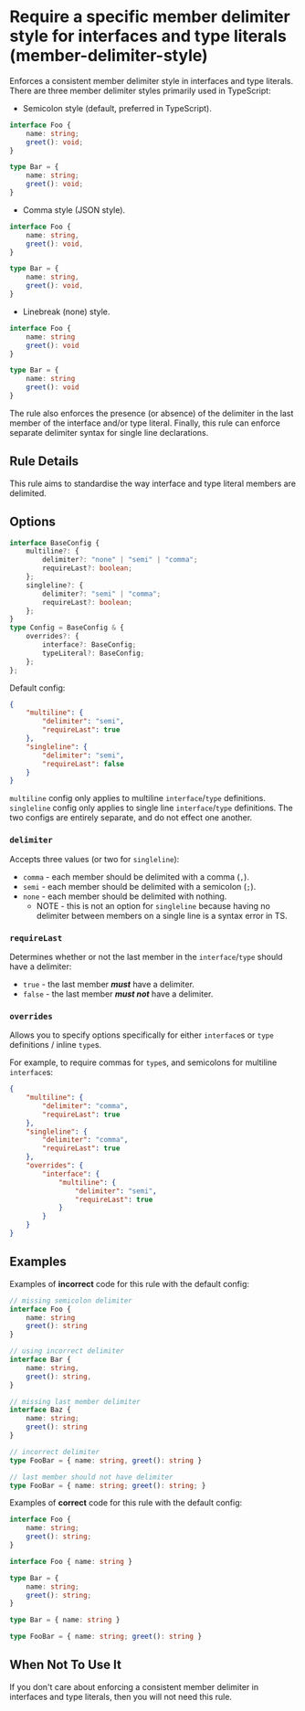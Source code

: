 # Require a specific member delimiter style for interfaces and type literals (member-delimiter-style)

Enforces a consistent member delimiter style in interfaces and type literals. There are three member delimiter styles primarily used in TypeScript:

-   Semicolon style (default, preferred in TypeScript).

<!-- prettier-ignore -->
```ts
interface Foo {
    name: string;
    greet(): void;
}

type Bar = {
    name: string;
    greet(): void;
}
```

-   Comma style (JSON style).

<!-- prettier-ignore -->
```ts
interface Foo {
    name: string,
    greet(): void,
}

type Bar = {
    name: string,
    greet(): void,
}
```

-   Linebreak (none) style.

<!-- prettier-ignore -->
```ts
interface Foo {
    name: string
    greet(): void
}

type Bar = {
    name: string
    greet(): void
}
```

The rule also enforces the presence (or absence) of the delimiter in the last member of the interface and/or type literal.
Finally, this rule can enforce separate delimiter syntax for single line declarations.

## Rule Details

This rule aims to standardise the way interface and type literal members are delimited.

## Options

```ts
interface BaseConfig {
    multiline?: {
        delimiter?: "none" | "semi" | "comma";
        requireLast?: boolean;
    };
    singleline?: {
        delimiter?: "semi" | "comma";
        requireLast?: boolean;
    };
}
type Config = BaseConfig & {
    overrides?: {
        interface?: BaseConfig;
        typeLiteral?: BaseConfig;
    };
};
```

Default config:

```JSON
{
    "multiline": {
        "delimiter": "semi",
        "requireLast": true
    },
    "singleline": {
        "delimiter": "semi",
        "requireLast": false
    }
}
```

`multiline` config only applies to multiline `interface`/`type` definitions.
`singleline` config only applies to single line `interface`/`type` definitions.
The two configs are entirely separate, and do not effect one another.

### `delimiter`

Accepts three values (or two for `singleline`):

-   `comma` - each member should be delimited with a comma (`,`).
-   `semi` - each member should be delimited with a semicolon (`;`).
-   `none` - each member should be delimited with nothing.
    -   NOTE - this is not an option for `singleline` because having no delimiter between members on a single line is a syntax error in TS.

### `requireLast`

Determines whether or not the last member in the `interface`/`type` should have a delimiter:

-   `true` - the last member **_must_** have a delimiter.
-   `false` - the last member **_must not_** have a delimiter.

### `overrides`

Allows you to specify options specifically for either `interface`s or `type` definitions / inline `type`s.

For example, to require commas for `type`s, and semicolons for multiline `interface`s:

```JSON
{
    "multiline": {
        "delimiter": "comma",
        "requireLast": true
    },
    "singleline": {
        "delimiter": "comma",
        "requireLast": true
    },
    "overrides": {
        "interface": {
            "multiline": {
                "delimiter": "semi",
                "requireLast": true
            }
        }
    }
}
```

## Examples

Examples of **incorrect** code for this rule with the default config:

<!-- prettier-ignore -->
```ts
// missing semicolon delimiter
interface Foo {
    name: string
    greet(): string
}

// using incorrect delimiter
interface Bar {
    name: string,
    greet(): string,
}

// missing last member delimiter
interface Baz {
    name: string;
    greet(): string
}

// incorrect delimiter
type FooBar = { name: string, greet(): string }

// last member should not have delimiter
type FooBar = { name: string; greet(): string; }
```

Examples of **correct** code for this rule with the default config:

<!-- prettier-ignore -->
```ts
interface Foo {
    name: string;
    greet(): string;
}

interface Foo { name: string }

type Bar = {
    name: string;
    greet(): string;
}

type Bar = { name: string }

type FooBar = { name: string; greet(): string }
```

## When Not To Use It

If you don't care about enforcing a consistent member delimiter in interfaces and type literals, then you will not need this rule.
